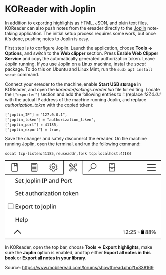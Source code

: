 # KOReader with Joplin

In addition to exporting highlights as HTML, JSON, and plain text files, KOReader can also push notes from the ereader directly to the [Joplin](https://joplinapp.org) note-taking application. The initial setup process requires some work, but once it's done, pushing notes to Joplin is easy.

First step is to configure Joplin. Launch the application, choose **Tools -> Options**, and switch to the **Web clipper** section. Press **Enable Web Clipper Service** and copy the automatically generated authorization token. Leave Joplin running. If you use Joplin on a Linux machine, install the _socat_ package. To do this on Ubuntu and Linux Mint, run the `sudo apt install socat` command.

Connect your ereader to the machine, enable **Start USB storage** in KOReader, and open the _koreader/settings.reader.lua_ file for editing. Locate the `["exporter"]` section and add the following entries to it (replace _127.0.0.1_ with the actual IP address of the machine running Joplin, and replace _authorization_token_ with the copied token):

```
["joplin_IP"] = "127.0.0.1",
["joplin_token"] = "authorization_token",
["joplin_port"] = 41185,
["joplin_export"] = true,
```

Save the changes and safely disconnect the ereader. On the machine running Joplin, open the terminal, and run the following command:

```
socat tcp-listen:41185,reuseaddr,fork tcp:localhost:41184
```

![](img/joplin.png)

In KOReader, open the top bar, choose **Tools -> Export highlights**, make sure the **Joplin** option is enabled, and tap either **Export all notes in this book** or **Export all notes in your library**.

Source: <https://www.mobileread.com/forums/showthread.php?t=338169>
